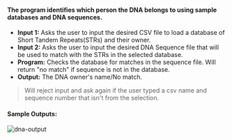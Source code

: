 #### The program identifies which person the DNA belongs to using sample databases and DNA sequences.
- **Input 1:** Asks the user to input the desired CSV file to load a database of Short Tandem Repeats(STRs) and their owner.
- **Input 2:** Asks the user to input the desired DNA Sequence file that will be used to match with the STRs in the selected database.
- **Program:** Checks the database for matches in the sequence file. Will return "no match" if sequence is not in the database.
- **Output:** The DNA owner's name/No match.

> Will reject input and ask again if the user typed a csv name and sequence number that isn't from the selection.

#### Sample Outputs:
![dna-output](https://user-images.githubusercontent.com/93902958/160793807-710246e8-30e2-4b97-8586-8220143789e1.png)
